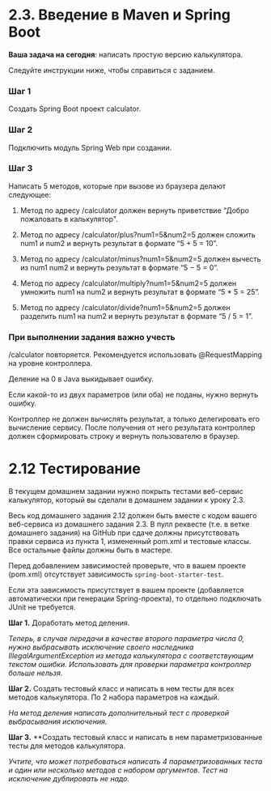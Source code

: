 # 2.3. Введение в Maven и Spring Boot
**Ваша задача на сегодня**: написать простую версию калькулятора. 

Следуйте инструкции ниже, чтобы справиться с заданием.

</aside>

### Шаг 1

Создать Spring Boot проект calculator.

### Шаг 2

Подключить модуль Spring Web при создании.

### Шаг 3

Написать 5 методов, которые при вызове из браузера делают следующее:

1. Метод по адресу /calculator должен вернуть приветствие “Добро пожаловать в калькулятор".

2. Метод по адресу /calculator/plus?num1=5&num2=5 должен сложить num1 и num2 и вернуть результат в формате “5 + 5 = 10”.

3. Метод по адресу /calculator/minus?num1=5&num2=5 должен вычесть из num1 num2 и вернуть результат в формате “5 − 5 = 0”.

4. Метод по адресу /calculator/multiply?num1=5&num2=5 должен умножить num1 на num2 и вернуть результат в формате “5 * 5 = 25”.

5. Метод по адресу /calculator/divide?num1=5&num2=5 должен разделить num1 на num2 и вернуть результат в формате “5 / 5 = 1”.

### При выполнении задания важно учесть

 /calculator повторяется. Рекомендуется использовать @RequestMapping на уровне контроллера.

Деление на 0 в Java выкидывает ошибку.

Если какой-то из двух параметров (или оба) не поданы, нужно вернуть ошибку.

Контроллер не должен вычислять результат, а только делегировать его вычисление сервису. После получения от него результата контроллер должен сформировать строку и вернуть пользователю в браузер.

# 2.12 Тестирование

В текущем домашнем задании нужно покрыть тестами веб-сервис калькулятор, который вы сделали в домашнем задании к уроку 2.3.

Весь код домашнего задания 2.12 должен быть вместе с кодом вашего веб-сервиса из домашнего задания 2.3. В пулл реквесте (т.е. в ветке домашнего задания) на GitHub при сдаче должны присутствовать правки сервиса из пункта 1, измененный pom.xml и тестовые классы. Все остальные файлы должны быть в мастере.
> 

Перед добавлением зависимостей проверьте, что в вашем проекте (pom.xml) отсутствует зависимость `spring-boot-starter-test`. 

Если эта зависимость присутствует в вашем проекте (добавляется автоматически при генерации Spring-проекта), то отдельно подключать JUnit не требуется.

**Шаг 1.** Доработать метод деления.

*Теперь, в случае передачи в качестве второго параметра числа 0, нужно выбрасывать исключение своего наследника IllegalArgumentException из метода калькулятора с соответствующим текстом ошибки. Использовать для проверки параметра контроллер больше нельзя.*

**Шаг 2.** Создать тестовый класс и написать в нем тесты для всех методов калькулятора. По 2 набора параметров на каждый.

*На метод деления написать дополнительный тест с проверкой выбрасывания исключения.*

**Шаг 3.** **Создать тестовый класс и написать в нем параметризованные тесты для методов калькулятора.

*Учтите, что может потребоваться написать 4 параметризованных теста и один или несколько методов с набором аргументов. Тест на исключение дублировать не надо.*

